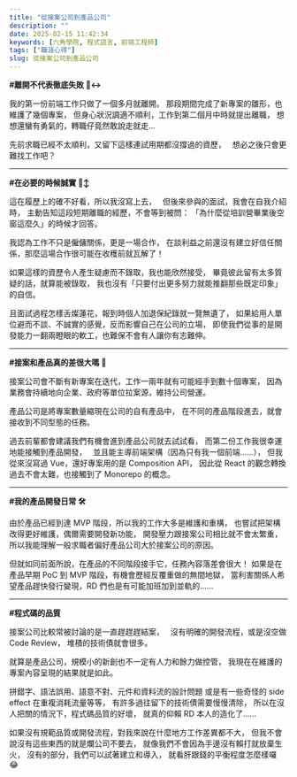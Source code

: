 ```yaml
---
title: "從接案公司到產品公司"
description: ""
date: 2025-02-15 11:42:34
keywords: [六角學院, 程式語言, 前端工程師]
tags: ["職涯心得"]
slug: 從接案公司到產品公司
---
```


**#離開不代表徹底失敗 🙂‍↔️**

我的第一份前端工作只做了一個多月就離開。
那段期間完成了新專案的雛形，也維護了幾個專案，
但身心狀況調適不順利，工作到第二個月中時就提出離職，
想想還蠻有勇氣的，轉職仔竟然敢說走就走...

先前求職已經不太順利，又留下這樣連試用期都沒撐過的資歷，  
想必之後只會更難找工作吧？

---

**#在必要的時候誠實 🙂‍↕️**

這在履歷上的確不好看，所以我沒寫上去，  
但後來參與的面試，我會在自我介紹時，
主動告知這段短期離職的經歷，不會等到被問：
「為什麼從培訓營畢業後空窗這麼久」的時候才回答。

我認為工作不只是僱傭關係，更是一場合作，
在談利益之前還沒有建立好信任關係，那麼這場合作很可能在收穫前就瓦解了！

如果這樣的資歷令人產生疑慮而不錄取，我也能欣然接受，
畢竟彼此留有太多質疑的話，就算能被錄取，
我也沒有「只要付出更多努力就能推翻那些既定印象」的自信。

且面試過程怎樣舌燦蓮花，報到時個人加退保紀錄就一覽無遺了，
如果給用人單位避而不談、不誠實的感覺，反而影響自己在公司的立場，
即使我們從事的是開發能力一翻兩瞪眼的軟工，也難保不會有人讓你有志難伸。

---

**#接案和產品真的差很大嗎 🤔**

接案公司會不斷有新專案在迭代，工作一兩年就有可能經手到數十個專案，
因為業務會持續地向企業、政府等單位拉案源，維持公司營運。

產品公司是將專案數量縮現在公司的自有產品中，
在不同的產品階段進去，就會接收到不同型態的任務。

過去前輩都會建議我們有機會進到產品公司就去試試看，
而第二份工作我很幸運地能接觸到產品開發，  
並且能主導前端架構（因為只有我一個前端......），
但我從來沒寫過 Vue，還好專案用的是 Composition API，
因此從 React 的觀念轉換過去不會太難，也接觸到了 Monorepo 的概念。

---

**#我的產品開發日常 🛠️**

由於產品已經到達 MVP 階段，所以我的工作大多是維護和重構，
也嘗試把架構改得更好維護，偶爾需要開發新功能，
開發壓力跟接案公司相比就不會太繁重，
所以我能理解一般求職者偏好產品公司大於接案公司的原因。

但就如同前面所說，在產品的不同階段接手它，任務內容落差會很大！
如果是在產品早期 PoC 到 MVP 階段，有機會歷經反覆重做的無間地獄，
當利害關係人希望產品趕快發行變現，RD 們也是有可能加班加到並軌的......

---

**#程式碼的品質**

接案公司比較常被討論的是一直趕趕趕結案，  
沒有明確的開發流程，或是沒空做 Code Review，
堆積的技術債就會很多。

就算是產品公司，規模小的新創也不一定有人力和餘力做控管，
我現在在維護的專案內容呈現的結果就是如此。

拼錯字、語法誤用、語意不對、元件和資料流的設計問題
或是有一些奇怪的 side effect 在重複消耗流量等等，
有許多過往留下的技術債需要慢慢清除，
所以在沒人把關的情況下，程式碼品質的好壞，
就真的仰賴 RD 本人的造化了......

如果沒有規範品質或開發流程，對我來說在什麼地方工作差異都不大，
但我不會說沒有這些東西的就是爛公司不要去，
就像我們不會因為手邊沒有賴打就放棄生火，
沒有的部分，我們可以試著建立和導入，
就看肝跟錢的平衡程度怎麼樣囉 😂
